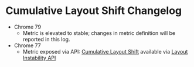 # Cumulative Layout Shift Changelog

* Chrome 79
  * Metric is elevated to stable; changes in metric definition will be reported in this log.
* Chrome 77
  * Metric exposed via API: [Cumulative Layout Shift](https://web.dev/cls/) available via [Layout Instability API](https://github.com/WICG/layout-instability)
